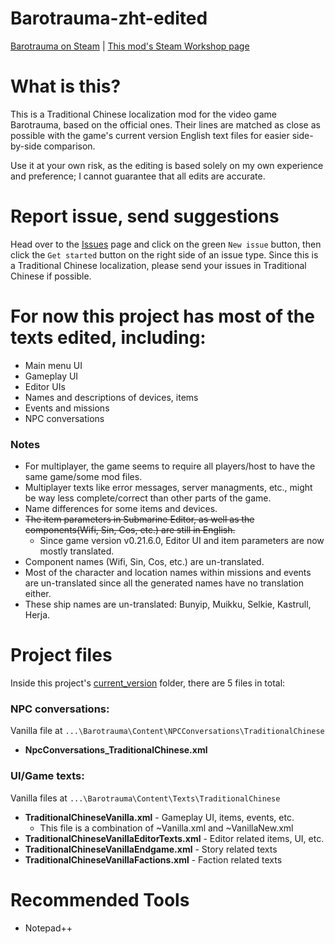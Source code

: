 # Barotrauma-zht-edited
[Barotrauma on Steam](https://store.steampowered.com/app/602960/Barotrauma/) | [This mod's Steam Workshop page](https://steamcommunity.com/sharedfiles/filedetails/?id=2804180128)

# What is this?
This is a Traditional Chinese localization mod for the video game Barotrauma, based on the official ones. Their lines are matched as close as possible with the game's current version English text files for easier side-by-side comparison.

Use it at your own risk, as the editing is based solely on my own experience and preference; I cannot guarantee that all edits are accurate.

# Report issue, send suggestions
Head over to the [Issues](https://github.com/nokau/Barotrauma.zht.edited.mod/issues) page and click on the green `New issue` button, then click the `Get started` button on the right side of an issue type. Since this is a Traditional Chinese localization, please send your issues in Traditional Chinese if possible.

# For now this project has most of the texts edited, including:
- Main menu UI
- Gameplay UI
- Editor UIs
- Names and descriptions of devices, items
- Events and missions
- NPC conversations

### Notes
- For multiplayer, the game seems to require all players/host to have the same game/some mod files.
- Multiplayer texts like error messages, server managments, etc., might be way less complete/correct than other parts of the game.
- Name differences for some items and devices.
-	~~The item parameters in Submarine Editor, as well as the components(Wifi, Sin, Cos, etc.) are still in English.~~
    - Since game version v0.21.6.0, Editor UI and item parameters are now mostly translated.
- Component names (Wifi, Sin, Cos, etc.) are un-translated.
- Most of the character and location names within missions and events are un-translated since all the generated names have no translation either.
- These ship names are un-translated: Bunyip, Muikku, Selkie, Kastrull, Herja.

# Project files
Inside this project's [current_version](./current_version) folder, there are 5 files in total:

### NPC conversations:
Vanilla file at `...\Barotrauma\Content\NPCConversations\TraditionalChinese`
- **NpcConversations_TraditionalChinese.xml**

### UI/Game texts:
Vanilla files at `...\Barotrauma\Content\Texts\TraditionalChinese`
- **TraditionalChineseVanilla.xml** - Gameplay UI, items, events, etc.
  - This file is a combination of ~Vanilla.xml and ~VanillaNew.xml
- **TraditionalChineseVanillaEditorTexts.xml** - Editor related items, UI, etc.
- **TraditionalChineseVanillaEndgame.xml** - Story related texts
- **TraditionalChineseVanillaFactions.xml** - Faction related texts

# Recommended Tools
- Notepad++
